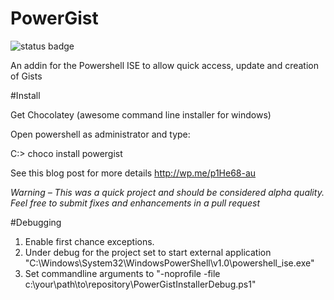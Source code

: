 # PowerGist

![status badge](https://ci.appveyor.com/api/projects/status/github/lawrencegripper/PowerGist)

An addin for the Powershell ISE to allow quick access, update and creation of Gists

#Install 

Get Chocolatey (awesome command line installer for windows)

Open powershell as administrator and type:

C:\> choco install powergist

See this blog post for more details http://wp.me/p1He68-au

*Warning – This was a quick project and should be considered alpha quality. Feel free to submit fixes and enhancements in a pull request*

#Debugging 

1. Enable first chance exceptions. 
2. Under debug for the project set to start external application "C:\Windows\System32\WindowsPowerShell\v1.0\powershell_ise.exe"
3. Set commandline arguments to "-noprofile -file c:\your\path\to\repository\PowerGistInstallerDebug.ps1"
